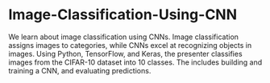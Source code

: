 # Image-Classification-Using-CNN
We learn about image classification using CNNs. Image classification assigns images to categories, while CNNs excel at recognizing objects in images. Using Python, TensorFlow, and Keras, the presenter classifies images from the CIFAR-10 dataset into 10 classes. The includes building and training a CNN, and evaluating predictions. 
